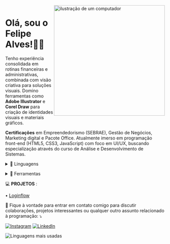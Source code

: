 <img src="https://raw.githubusercontent.com/MicaelliMedeiros/micaellimedeiros/master/image/computer-illustration.png" alt="ilustração de um computador" min-width="350px" max-width="350px" width="350px" align="right">

<p align="left"> 

# Olá, sou o Felipe Alves!👋🏽

Tenho experiência consolidada em rotinas financeiras e administrativas, combinada com visão criativa para soluções visuais. Domino ferramentas como **Adobe Illustrator** e **Corel Draw** para criação de identidades visuais e materiais gráficos.

**Certificações** em Empreendedorismo (SEBRAE), Gestão de Negócios, Marketing digital e Pacote Office. Atualmente imerso em programação front-end (HTML5, CSS3, JavaScript) com foco em UI/UX, buscando especialização através do curso de Análise e Desenvolvimento de Sistemas.

</p>

<details>
<summary> 🦄 Linguagens </summary>
<p align="left">

  ![HTML5](https://img.shields.io/badge/HTML5-E34F26?style=for-the-badge&logo=html5&logoColor=white)
  ![CSS3](https://img.shields.io/badge/CSS3-1572B6?style=for-the-badge&logo=css3&logoColor=white)
  ![JavaScript](https://img.shields.io/badge/JavaScript-F7DF1E?style=for-the-badge&logo=javascript&logoColor=black)
</details>
</p>

<details>
<summary> 💼 Ferramentas </summary>
<p align="left">


[![Git](https://img.shields.io/badge/Git-F05032?style=for-the-badge&logo=git&logoColor=white)](https://git-scm.com/)
[![GitHub](https://img.shields.io/badge/GitHub-181717?style=for-the-badge&logo=github&logoColor=white)](https://github.com/)
[![Visual Studio Code](https://img.shields.io/badge/Visual_Studio_Code-007ACC?style=for-the-badge&logo=visualstudiocode&logoColor=white)](https://code.visualstudio.com/)
[![React](https://img.shields.io/badge/React-61DAFB?style=for-the-badge&logo=react&logoColor=black)](https://react.dev/)
[![MySQL](https://img.shields.io/badge/MySQL-4479A1?style=for-the-badge&logo=mysql&logoColor=white)](https://www.mysql.com/)
</details>

  💻 **PROJETOS** :

• [Loginflow](https://github.com/felipealves06/loginflow)

</p>

<p align="left">
  💌 Fique à vontade para entrar em contato comigo para discutir colaborações, projetos interessantes ou qualquer outro assunto relacionado à programação: ⤵️
</p>

[![Instagram](https://img.shields.io/badge/Instagram-E4405F?style=for-the-badge&logo=instagram&logoColor=white)](https://www.instagram.com/fellipealvesofc/)
[![LinkedIn](https://img.shields.io/badge/LinkedIn-0077B5?style=for-the-badge&logo=linkedin&logoColor=white)](https://www.linkedin.com/in/felipe-alves-393ba733a/)

![Linguagens mais usadas](https://github-readme-stats.vercel.app/api/top-langs/?username=felipealves06&layout=compact&theme=dark)

<!---
felipealves06/felipealves06 is a ✨ special ✨ repository because its `README.md` (this file) appears on your GitHub profile.
You can click the Preview link to take a look at your changes.
--->
